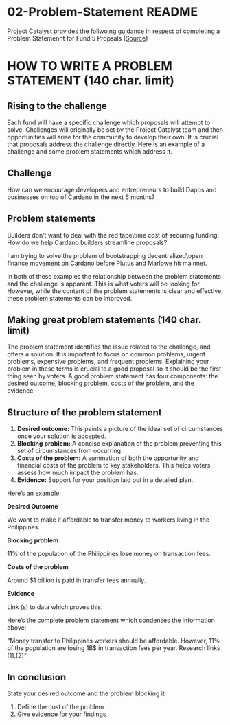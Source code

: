 # 02-Problem-Statement README

Project Catalyst provides the follwoing guidance in respect of completing a Problem Statemennt for Fund 5 Propsals ([Source](https://docs.google.com/document/d/1oE_cnP0gksdAanXV4w5DYaDNp_tbYEvyHhTUG4HYZ3Q/edit))

# HOW TO WRITE A PROBLEM STATEMENT (140 char. limit)

## Rising to the challenge

Each fund will have a specific challenge which proposals will attempt to solve. Challenges will originally be set by the Project Catalyst team and then opportunities will arise for the community to develop their own. It is crucial that proposals address the challenge directly. Here is an example of a challenge and some problem statements which address it.

## Challenge

How can we encourage developers and entrepreneurs to build Dapps and businesses on top of Cardano in the next 6 months?

## Problem statements

Builders don’t want to deal with the red tape\time cost of securing funding. How do we help Cardano builders streamline proposals?

I am trying to solve the problem of bootstrapping decentralized\open finance movement on Cardano before Plutus and Marlowe hit mainnet.

In both of these examples the relationship between the problem statements and the challenge is apparent. This is what voters will be looking for. However, while the content of the problem statements is clear and effective, these problem statements can be improved.

## Making great problem statements (140 char. limit)

The problem statement identifies the issue related to the challenge, and offers a solution. It is important to focus on common problems, urgent problems, expensive problems, and frequent problems. Explaining your problem in these terms is crucial to a good proposal so it should be the first thing seen by voters. A good problem statement has four components: the desired outcome, blocking problem, costs of the problem, and the evidence.

## Structure of the problem statement

1. **Desired outcome:** This paints a picture of the ideal set of circumstances once your solution is accepted.
1. **Blocking problem:** A concise explanation of the problem preventing this set of circumstances from occurring.
1. **Costs of the problem:** A summation of both the opportunity and financial costs of the problem to key stakeholders. This helps voters assess how much impact the problem has.
1. **Evidence:** Support for your position laid out in a detailed plan.

Here’s an example:

**Desired Outcome**

We want to make it affordable to transfer money to workers living in the Philippines. 

**Blocking problem**

11% of the population of the Philippines lose money on transaction fees.

**Costs of the problem**

Around $1 billion is paid in transfer fees annually.

**Evidence**

Link (s) to data which proves this.


Here’s the complete problem statement which condenses the information above:

“Money transfer to Philippines workers should be affordable. However, 11% of the population are losing 1B$ in transaction fees per year. Research links [1],[2]“


## In conclusion

State your desired outcome and the problem blocking it

1. Define the cost of the problem
1. Give evidence for your findings

